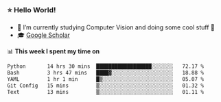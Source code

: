 ### ⭐️ Hello World!

<!--
**hologerry/hologerry** is a ✨ _special_ ✨ repository because its `README.md` (this file) appears on your GitHub profile.

Here are some ideas to get you started:

- 🔭 I’m currently working and studying on Computer Vision
- 🌱 I’m currently learning at Peking University
- 💬 Ask me about 
- 📫 How to reach me: E-mail
- 😄 Pronouns: he/his
- ⚡ Fun fact: Music is the Power
-->


- 🔭 I’m currently studying Computer Vision and doing some cool stuff 🤖
- 🎓 [Google Scholar](https://scholar.google.com/citations?user=3ykqW9wAAAAJ&hl=en)


📊 **This week I spent my time on**

<!--START_SECTION:waka-->

```txt
Python       14 hrs 30 mins  ██████████████████░░░░░░░   72.17 %
Bash         3 hrs 47 mins   ████▓░░░░░░░░░░░░░░░░░░░░   18.88 %
YAML         1 hr 1 min      █▒░░░░░░░░░░░░░░░░░░░░░░░   05.07 %
Git Config   15 mins         ▒░░░░░░░░░░░░░░░░░░░░░░░░   01.32 %
Text         13 mins         ▒░░░░░░░░░░░░░░░░░░░░░░░░   01.11 %
```

<!--END_SECTION:waka-->
